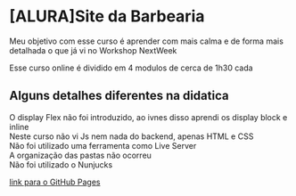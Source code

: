# [ALURA]Site da Barbearia



Meu objetivo com esse curso é aprender com mais calma e de forma mais detalhada o que já vi no Workshop NextWeek

Esse curso online é dividido em 4 modulos de cerca de 1h30 cada

## Alguns detalhes diferentes na didatica <br />
O display Flex não foi introduzido, ao ivnes disso aprendi os display block e inline <br />
Neste curso não vi Js nem nada do backend, apenas HTML e CSS <br />
Não foi utilizado uma ferramenta como Live Server <br />
A organização das pastas não ocorreu <br />
Não foi utilizado o Nunjucks

[link para o GitHub Pages](https://phelipecomph.github.io/ALURA-Barbearia)
